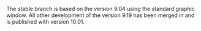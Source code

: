 The stable branch is based on the version 9.04 using the standard graphic window. All other development of the version 9.19 has
been merged in and is published with version 10.01.
